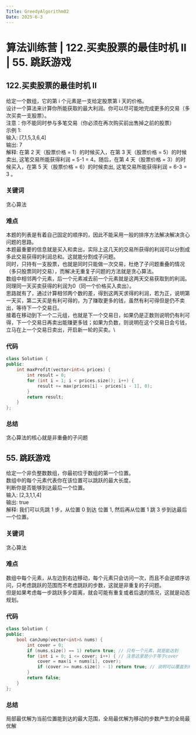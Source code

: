 ```yaml
---
Title: GreedyAlgorithm02
Date: 2025-6-3
---
```

# 算法训练营 | 122.买卖股票的最佳时机 II | 55. 跳跃游戏
## 122.买卖股票的最佳时机 II
给定一个数组，它的第  i 个元素是一支给定股票第 i 天的价格。\
设计一个算法来计算你所能获取的最大利润。你可以尽可能地完成更多的交易（多次买卖一支股票）。\
注意：你不能同时参与多笔交易（你必须在再次购买前出售掉之前的股票）\
示例 1:\
输入: [7,1,5,3,6,4]\
输出: 7\
解释: 在第 2 天（股票价格 = 1）的时候买入，在第 3 天（股票价格 = 5）的时候卖出, 这笔交易所能获得利润 = 5-1 = 4。随后，在第 4 天（股票价格 = 3）的时候买入，在第 5 天（股票价格 = 6）的时候卖出, 这笔交易所能获得利润 = 6-3 = 3 。
### 关键词
贪心算法
### 难点
本题的列表是有着自己固定的顺序的，因此不能采用一般的排序方法解决解决贪心问题的思路。\
本题最重要的信息就是买入和卖出，实际上这几天的交易所获得的利润可以分割成多此交易获得的利润总和。这就能分割成子问题。\
同时，只持有一支股票，也就是同时只能做一次交易，杜绝了子问题重叠的情况（多只股票同时交易），而解决无重复子问题的方法就是贪心算法。\
数组中相邻两个元素，后一个元素减去前一个元素就是这两天交易获取到的利润。同理同一天买卖获得的利润为0（同一个价格买入卖出）。\
思路就有了，通过计算相邻两个数的差，得到这两天求得的利润，若为正，说明第一天买，第二天买是有利可得的，为了赚取更多的钱，虽然有利可得但是仍不卖出，等待下一个交易日。\
接着在移动到下一个二元组，也就是下一个交易日，如果仍是正数则说明仍有利可得，下一个交易日再卖出能赚更多钱；如果为负数，则说明在这个交易日会亏钱，立马在上一个交易日卖出，开启新一轮的买卖。\
### 代码
~~~C++
class Solution {
public:
    int maxProfit(vector<int>& prices) {
        int result = 0;
        for (int i = 1; i < prices.size(); i++) {
            result += max(prices[i] - prices[i - 1], 0);
        }
        return result;
    }
};
~~~
### 总结
贪心算法的核心就是非重叠的子问题
## 55. 跳跃游戏
给定一个非负整数数组，你最初位于数组的第一个位置。\
数组中的每个元素代表你在该位置可以跳跃的最大长度。\
判断你是否能够到达最后一个位置。\
输入: [2,3,1,1,4]\
输出: true\
解释: 我们可以先跳 1 步，从位置 0 到达 位置 1, 然后再从位置 1 跳 3 步到达最后一个位置。
### 关键词
贪心算法
### 难点
数组中每个元素，从左边到右边移动，每个元素只会访问一次，而且不会逆顺序访问，只考虑跳跃的范围而不考虑跳跃的步数，这就是非重复的子问题。\
但是如果考虑每一步跳跃多少距离，就会可能有重复或者后退的情况，这就是动态规划。
### 代码
~~~c++
class Solution {
public:
    bool canJump(vector<int>& nums) {
        int cover = 0;
        if (nums.size() == 1) return true; // 只有一个元素，就是能达到
        for (int i = 0; i <= cover; i++) { // 注意这里是小于等于cover
            cover = max(i + nums[i], cover);
            if (cover >= nums.size() - 1) return true; // 说明可以覆盖到终点了
        }
        return false;
    }
};
~~~
### 总结
局部最优解为当前位置能到达的最大范围，全局最优解为移动的步数产生的全局最优解
